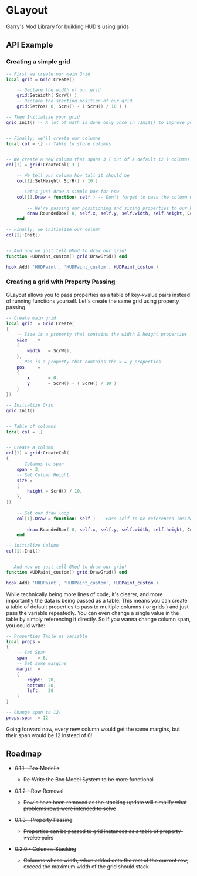 # GLayout

Garry's Mod Library for building HUD's using grids

## API Example


### Creating a simple grid

```lua
-- First we create our main Grid
local grid = Grid:Create()

    -- Declare the width of our grid
    grid:SetWidth( ScrW() )
    -- Declare the starting position of our grid
    grid:SetPos( 0, ScrH() - ( ScrH() / 10 ) )

-- Then Initialize your grid
grid:Init() -- A lot of math is done only once in :Init() to improve performance


-- Finally, we'll create our columns
local col = {} -- Table to store columns


-- We create a new column that spans 3 ( out of a default 12 ) columns in our grid
col[1] = grid:CreateCol( 3 )

    -- We tell our column how tall it should be
    col[1]:SetHeight( ScrH() / 10 )

    -- Let's just draw a simple box for now
    col[1].Draw = function( self ) -- Don't forget to pass the column with the 'self' value
    
        -- We're passing our positioning and sizing properties to our box
        draw.RoundedBox( 0, self.x, self.y, self.width, self.height, Color( 0, 0, 0, 200 ) )
    end

-- Finally, we initialize our column
col[1]:Init()


-- And now we just tell GMod to draw our grid!
function HUDPaint_custom() grid:DrawGrid() end

hook.Add( 'HUDPaint', 'HUDPaint_custom', HUDPaint_custom )
```


### Creating a grid with Property Passing

GLayout allows you to pass properties as a table of key->value pairs instead of running functions yourself. Let's create the same grid using property passing

```lua
-- Create main grid
local grid  = Grid:Create(
{
    -- Size is a property that contains the width & height properties
    size    =
    {
        width   = ScrW(),
    },
    -- Pos is a property that contains the x & y properties
    pos     =
    {
        x       = 0,
        y       = ScrH() - ( ScrH() / 10 )
    }
})

-- Initialize Grid
grid:Init()


-- Table of columns
local col = {}


-- Create a column
col[1] = grid:CreateCol(
{
    -- Columns to span
    span = 3,
    -- Set Column Height
    size =
    {
        height = ScrH() / 10,
    },
})
    
    -- Set our draw loop
    col[1].Draw = function( self ) -- Pass self to be referenced inside of annonymous function
    
        draw.RoundedBox( 0, self.x, self.y, self.width, self.height, Color( 0, 0, 0, 200 ) )
    end

-- Initialize Column
col[1]:Init()


-- And now we just tell GMod to draw our grid!
function HUDPaint_custom() grid:DrawGrid() end

hook.Add( 'HUDPaint', 'HUDPaint_custom', HUDPaint_custom )
```

While technically being more lines of code, it's clearer, and more importantly the data is being passed as a table.
This means you can create a table of default properties to pass to multiple columns ( or grids ) and just pass the variable repeatedly.
You can even change a single value in the table by simply referencing it directly. So if you wanna change column span, you could write:

```lua
-- Properties Table as Variable
local props =
{
    -- Set Span
    span    = 6,
    -- Set some margins
    margin  =
    {
        right:  20,
        bottom: 20,
        left:   20
    }
}

-- Change span to 12!
props.span  = 12
```

Going forward now, every new column would get the same margins, but their span would be 12 instead of 6!


## Roadmap

* ~~0.1.1 - Box Model's~~

    * ~~Re-Write the Box Model System to be more functional~~

* ~~0.1.2 - Row Removal~~
    
    * ~~Row's have been removed as the stacking update will simplify what problems rows were intended to solve~~


* ~~0.1.3 - Property Passing~~

    * ~~Properties can be passed to grid instances as a table of property->value pairs~~


* ~~0.2.0 - Columns Stacking~~
    
    * ~~Columns whose width, when added onto the rest of the current row, exceed the maximum width of the grid should stack~~
